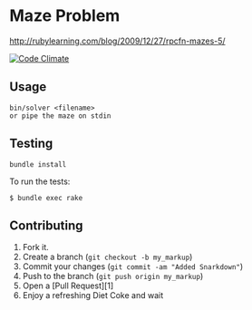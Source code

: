 Maze Problem
=============

http://rubylearning.com/blog/2009/12/27/rpcfn-mazes-5/

[![Code Climate](https://codeclimate.com/github/roguerb/maze.png)](https://codeclimate.com/github/roguerb/maze)


Usage
-----

    bin/solver <filename>
    or pipe the maze on stdin

Testing
-------

    bundle install

To run the tests:

    $ bundle exec rake


Contributing
------------

1. Fork it.
2. Create a branch (`git checkout -b my_markup`)
3. Commit your changes (`git commit -am "Added Snarkdown"`)
4. Push to the branch (`git push origin my_markup`)
5. Open a [Pull Request][1]
6. Enjoy a refreshing Diet Coke and wait
